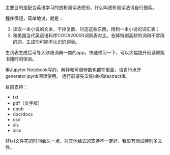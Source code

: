 主要目的是配合英语学习的透析阅读法使用，什么叫透析阅读法请自行搜索。

程序很短，简单地说，就是：

1. 读取一本小说的文本，干掉复数、时态这些东西，得到一本小说的词汇表；
2. 和美国当代英语语料库COCA20000词频表对比，去掉特别高频的词和不常用的词，生成你可能不认识的词表。

生词表生成后可导入欧陆词典一类的app，快速预习一下，可以大幅提升阅读原版书籍时的体验。

用Jupyter Notebook写的，解释和可调参数也都在里面，请自行点开generator.ipynb阅读使用。
运行前请先安装nltk和textract库。


目前支持：
- txt
- pdf（文字版）
- epub
- doc/docx
- csv
- xls
- xlsx

非txt文件花的时间会久一点，对其他格式的支持不一定好，我没有测试特别多文件。